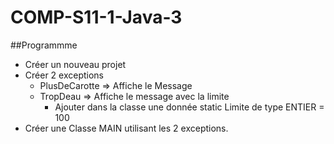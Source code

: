 # COMP-S11-1-Java-3

##Programmme
* Créer un nouveau projet
* Créer 2 exceptions
    - PlusDeCarotte => Affiche le Message
    - TropDeau => Affiche le message avec la limite
        + Ajouter dans la classe une donnée static Limite de type ENTIER = 100
* Créer une Classe MAIN utilisant les 2 exceptions.
